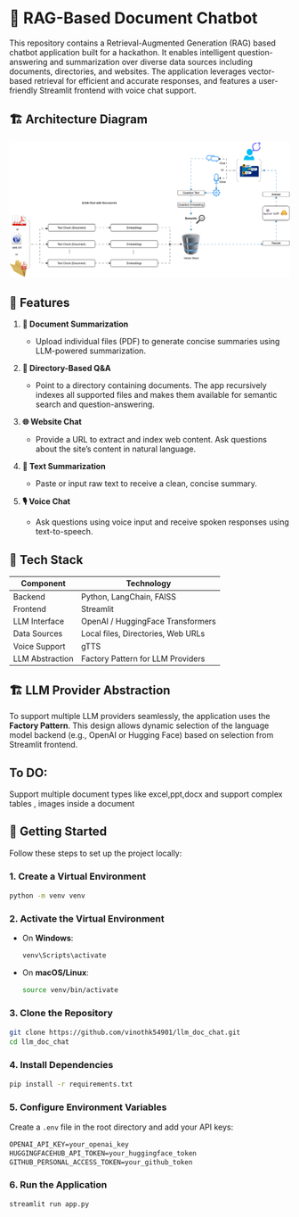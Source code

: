 # 🧠 RAG-Based Document Chatbot

This repository contains a Retrieval-Augmented Generation (RAG) based chatbot application built for a hackathon. It enables intelligent question-answering and summarization over diverse data sources including documents, directories, and websites. The application leverages vector-based retrieval for efficient and accurate responses, and features a user-friendly Streamlit frontend with voice chat support.

## 🏗️ Architecture Diagram
![Architecture Diagram](./Images/arc.drawio.svg) 

## 🚀 Features


1. **📄 Document Summarization**
   - Upload individual files (PDF) to generate concise summaries using LLM-powered summarization.

2. **📁 Directory-Based Q&A**
   - Point to a directory containing documents. The app recursively indexes all supported files and makes them available for semantic search and question-answering.

3. **🌐 Website Chat**
   - Provide a URL to extract and index web content. Ask questions about the site’s content in natural language.

4. **📝 Text Summarization**
   - Paste or input raw text to receive a clean, concise summary.

5. **🎙️ Voice Chat**
   - Ask questions using voice input and receive spoken responses using text-to-speech.

## 🧰 Tech Stack

| Component       | Technology                        |
|------------------|------------------------------------|
| Backend          | Python, LangChain, FAISS |
| Frontend         | Streamlit                         |
| LLM Interface    | OpenAI / HuggingFace Transformers |
| Data Sources     | Local files, Directories, Web URLs |
| Voice Support    | gTTS |
| LLM Abstraction  | Factory Pattern for LLM Providers |

## 🏗️ LLM Provider Abstraction

To support multiple LLM providers seamlessly, the application uses the **Factory Pattern**. This design allows dynamic selection of the language model backend (e.g., OpenAI or Hugging Face) based on selection from Streamlit frontend.

## To DO:
Support multiple document types like excel,ppt,docx and support complex tables , images inside a document

## 🏁 Getting Started

Follow these steps to set up the project locally:

### 1. Create a Virtual Environment

```bash
python -m venv venv
```

### 2. Activate the Virtual Environment

- On **Windows**:
  ```bash
  venv\Scripts\activate
  ```

- On **macOS/Linux**:
  ```bash
  source venv/bin/activate
  ```

### 3. Clone the Repository

```bash
git clone https://github.com/vinothk54901/llm_doc_chat.git
cd llm_doc_chat
```

### 4. Install Dependencies

```bash
pip install -r requirements.txt
```

### 5. Configure Environment Variables

Create a `.env` file in the root directory and add your API keys:

```env
OPENAI_API_KEY=your_openai_key
HUGGINGFACEHUB_API_TOKEN=your_huggingface_token
GITHUB_PERSONAL_ACCESS_TOKEN=your_github_token
```

### 6. Run the Application

```bash
streamlit run app.py
```
